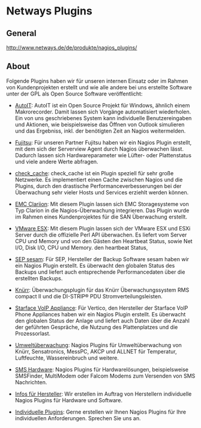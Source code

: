 # Netways Plugins

## General
http://www.netways.de/de/produkte/nagios_plugins/

## About

Folgende Plugins haben wir für unseren internen Einsatz oder im Rahmen von Kundenprojekten erstellt und wie alle andere bei uns erstellte Software unter der GPL als Open Source Software veröffentlicht:

* [AutoIT](http://www.netways.de/de/produkte/nagios_plugins/end2end/): AutoIT ist ein Open Source Projekt für Windows, ähnlich einem Makrorecorder. Damit lassen sich Vorgänge automatisiert wiederholen. Ein von uns geschriebenes System kann individuelle Benutzereingaben und Aktionen, wie beispielsweise das Öffnen von Outlook simulieren und das Ergebniss, inkl. der benötigten Zeit an Nagios weitermelden.

* [Fujitsu](http://www.netways.de/de/produkte/nagios_plugins/fujitsu/): Für unseren Partner Fujitsu haben wir ein Nagios Plugin erstellt, mit dem sich der Serverview Agent durch Nagios überwachen lässt. Dadurch lassen sich Hardwareparameter wie Lüfter- oder Plattenstatus und viele andere Werte abfragen.

* [check_cache](http://www.netways.de/de/produkte/nagios_plugins/check_cache/): check_cache ist ein Plugin speziell für sehr große Netzwerke. Es implementiert einen Cache zwischen Nagios und die Plugins, durch den drastische Performanceverbesserungen bei der Überwachung sehr vieler Hosts und Services erziehlt werden können.

* [EMC Clariion](http://www.netways.de/de/produkte/nagios_plugins/emc_clariion/): Mit diesem Plugin lassen sich EMC Storagesysteme von Typ Clarion in die Nagios-Überwachung integrieren. Das Plugin wurde im Rahmen eines Kundenprojektes für die SAN Überwachung erstellt.

* [VMware ESX](http://www.netways.de/de/produkte/nagios_plugins/vmware_esx/): Mit diesem Plugin lassen sich der VMware ESX und ESXi Server durch die offizielle Perl API überwachen. Es liefert vom Server CPU und Memory und von den Gästen den Heartbeat Status, sowie Net I/O, Disk I/O, CPU und Memory. den heartbeat Status,

* [SEP sesam](http://www.netways.de/de/produkte/nagios_plugins/sepsesam/): Für SEP, Hersteller der Backup Software sesam haben wir ein Nagios Plugin erstellt. Es überwacht den globalen Status des Backups und liefert auch entsprechende Performancedaten über die erstellten Backups.

* [Knürr](http://www.netways.de/de/produkte/nagios_plugins/knuerr/): Überwachungsplugin für das Knürr Überwachungssystem RMS compact II und die DI-STRIP® PDU Stromverteilungsleisten.

* [Starface VoIP Appliance](http://www.netways.de/de/produkte/nagios_plugins/starface/): Für Vertico, den Hersteller der Starface VoIP Phone Appliances haben wir ein Nagios Plugin erstellt. Es überwacht den globalen Status der Anlage und liefert auch Daten über die Anzahl der geführten Gespräche, die Nutzung des Plattenplatzes und die Prozessorlast.

* [Umweltüberwachung](http://www.netways.de/de/produkte/nagios_plugins/umweltueberwachung/): Nagios Plugins für Umweltüberwachung von Knürr, Sensatronics, MessPC, AKCP und ALLNET für Temperatur, Luftfeuchte, Wassereinbruch und weitere.

* [SMS Hardware](http://www.netways.de/de/produkte/nagios_plugins/sms/): Nagios Plugins für Hardwarelösungen, beispielsweise SMSFinder, MultiModem oder Falcom Modems zum Versenden von SMS Nachrichten.

* [Infos für Hersteller](http://www.netways.de/de/produkte/nagios_plugins/hersteller/): Wir erstellen im Auftrag von Herstellern individuelle Nagios Plugins für Hardware und Software.

* [Individuelle Plugins](http://www.netways.de/de/produkte/nagios_plugins/individuelle_plugins/): Gerne erstellen wir Ihnen Nagios Plugins für Ihre individuellen Anforderungen. Sprechen Sie uns an.
